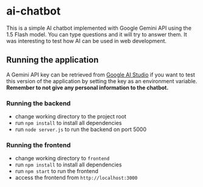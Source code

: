 # ai-chatbot

This is a simple AI chatbot implemented with Google Gemini API using the 1.5 Flash model. You can type questions and it will try to answer them. It was interesting to test how AI can be used in web development.

## Running the application

A Gemini API key can be retrieved from [Google AI Studio](https://aistudio.google.com/app/apikey) if you want to test this version of the application by setting the key as an environment variable. **Remember to not give any personal information to the chatbot.**

### Running the backend

- change working directory to the project root
- run `npm install` to install all dependencies
- run `node server.js` to run the backend on port 5000

### Running the frontend

- change working directory to `frontend`
- run `npm install` to install all dependencies
- run `npm start` to run the frontend
- access the frontend from `http://localhost:3000`
